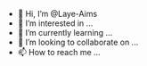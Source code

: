 - 👋 Hi, I’m @Laye-Aims
- 👀 I’m interested in ...
- 🌱 I’m currently learning ...
- 💞️ I’m looking to collaborate on ...
- 📫 How to reach me ...

<!---
Laye-Aims/Laye-Aims is a ✨ special ✨ repository because its `README.md` (this file) appears on your GitHub profile.
You can click the Preview link to take a look at your changes.
--->
